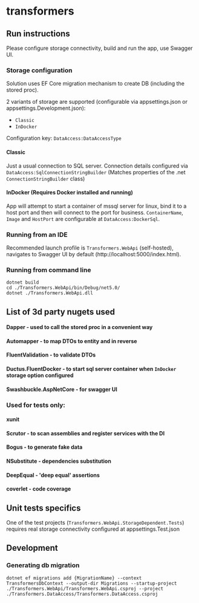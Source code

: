 # transformers

## Run instructions
Please configure storage connectivity, build and run the app, use Swagger UI.

### Storage configuration
Solution uses EF Core migration mechanism to create DB (including the stored proc).

2 variants of storage are supported (configurable via appsettings.json or appsettings.Development.json):
- `Classic`
- `InDocker`

Configuration key: `DataAccess:DataAccessType`

#### Classic
Just a usual connection to SQL server. Connection details configured via `DataAccess:SqlConnectionStringBuilder` (Matches properties of the .net `ConnectionStringBuilder` class)

#### InDocker (Requires Docker installed and running)
App will attempt to start a container of mssql server for linux, bind it to a host port and then will connect to the port for business.
`ContainerName`, `Image` and `HostPort` are configurable at `DataAccess:DockerSql`.

### Running from an IDE
Recommended launch profile is `Transformers.WebApi` (self-hosted), navigates to Swagger UI by default (http://localhost:5000/index.html).

### Running from command line
```
dotnet build
cd ./Transformers.WebApi/bin/Debug/net5.0/
dotnet ./Transformers.WebApi.dll
```

## List of 3d party nugets used
#### Dapper - used to call the stored proc in a convenient way
#### Automapper - to map DTOs to entity and in reverse
#### FluentValidation - to validate DTOs
#### Ductus.FluentDocker - to start sql server container when `InDocker` storage option configured
#### Swashbuckle.AspNetCore - for swagger UI

### Used for tests only:
#### xunit
#### Scrutor - to scan assemblies and register services with the DI
#### Bogus - to generate fake data
#### NSubstitute - dependencies substitution
#### DeepEqual - 'deep equal' assertions
#### coverlet - code coverage

## Unit tests specifics
One of the test projects (`Transformers.WebApi.StorageDependent.Tests`) requires real storage connectivity configured at appsettings.Test.json

## Development
### Generating db migration
```
dotnet ef migrations add {MigrationName} --context TransformersDbContext --output-dir Migrations --startup-project ./Transformers.WebApi/Transformers.WebApi.csproj --project ./Transformers.DataAccess/Transformers.DataAccess.csproj
```
